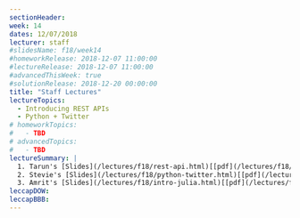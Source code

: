 ```yaml
---
sectionHeader:
week: 14
dates: 12/07/2018
lecturer: staff
#slidesName: f18/week14
#homeworkRelease: 2018-12-07 11:00:00
#lectureRelease: 2018-12-07 11:00:00
#advancedThisWeek: true
#solutionRelease: 2018-12-20 00:00:00
title: "Staff Lectures"
lectureTopics:
  - Introducing REST APIs
  - Python + Twitter
# homeworkTopics:
#   - TBD
# advancedTopics:
#   - TBD
lectureSummary: |
  1. Tarun's [Slides](/lectures/f18/rest-api.html)[[pdf](/lectures/f18/rest-api.pdf)] and [Starter Code](https://github.com/tarunsk/eecs398-flask-sample)
  2. Stevie's [Slides](/lectures/f18/python-twitter.html)[[pdf](/lectures/f18/python-twitter.pdf)]
  3. Amrit's [Slides](/lectures/f18/intro-julia.html)[[pdf](/lectures/f18/intro-julia.pdf)]
leccapDOW:
leccapBBB:
---
```

